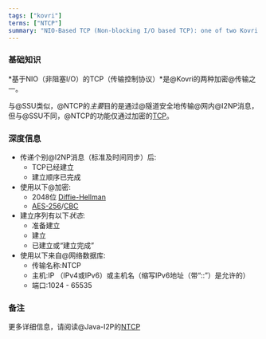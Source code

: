 ```yaml
---
tags: ["kovri"]
terms: ["NTCP"]
summary: "NIO-Based TCP (Non-blocking I/O based TCP): one of two Kovri transports"
---
```


### 基础知识

*基于NIO（非阻塞I/O）的TCP（传输控制协议）*是@Kovri的两种加密@传输之一。

与@SSU类似，@NTCP的*主要*目的是通过@隧道安全地传输@网内@I2NP消息，但与@SSU不同，@NTCP的功能仅通过加密的[TCP](https://en.wikipedia.org/wiki/Transmission_Control_Protocol)。

### 深度信息

 - 传递个别@I2NP消息（标准及时间同步）后:
   - TCP已经建立
   - 建立顺序已完成
 - 使用以下@加密:
   - 2048位 [Diffie-Hellman](https://en.wikipedia.org/wiki/Diffie-hellman)
   - [AES-256](https://en.wikipedia.org/wiki/Advanced_Encryption_Standard)/[CBC](https://en.wikipedia.org/wiki/Block_cipher_modes_of_operation)
 - 建立序列有以下*状态*:
   - 准备建立
   - 建立
   - 已建立或“建立完成”
 - 使用以下来自@网络数据库:
   - 传输名称:NTCP
   - 主机:IP （IPv4或IPv6）或主机名（缩写IPv6地址（带“::”）是允许的）
   - 端口:1024 - 65535


### 备注

更多详细信息，请阅读@Java-I2P的[NTCP](https://geti2p.net/en/docs/transport/ntcp)